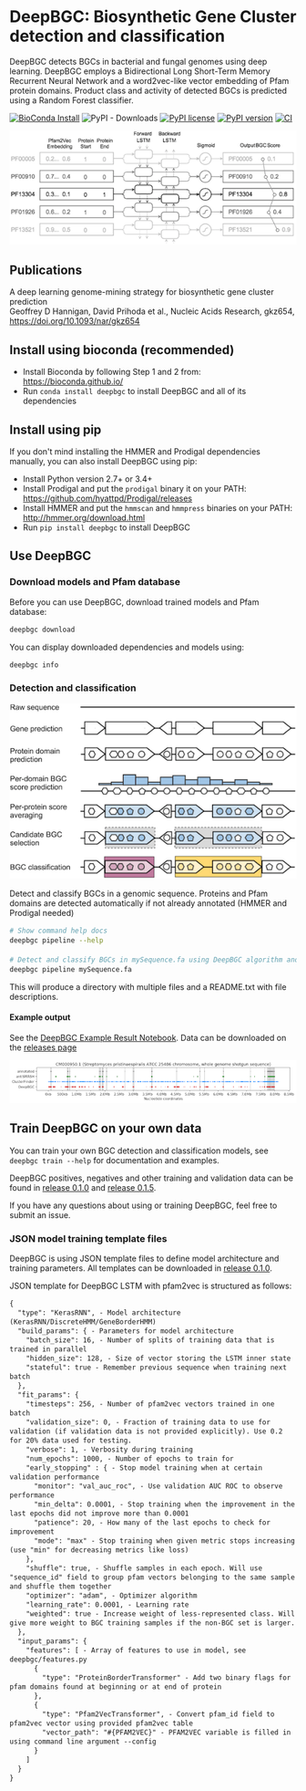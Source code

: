# DeepBGC: Biosynthetic Gene Cluster detection and classification

DeepBGC detects BGCs in bacterial and fungal genomes using deep learning. 
DeepBGC employs a Bidirectional Long Short-Term Memory Recurrent Neural Network 
and a word2vec-like vector embedding of Pfam protein domains. 
Product class and activity of detected BGCs is predicted using a Random Forest classifier.

[![BioConda Install](https://img.shields.io/conda/dn/bioconda/deepbgc.svg?style=flag&label=BioConda%20install&color=green)](https://anaconda.org/bioconda/deepbgc) 
![PyPI - Downloads](https://img.shields.io/pypi/dm/deepbgc.svg?color=green&label=PyPI%20downloads)
[![PyPI license](https://img.shields.io/pypi/l/deepbgc.svg)](https://pypi.python.org/pypi/deepbgc/)
[![PyPI version](https://badge.fury.io/py/deepbgc.svg)](https://badge.fury.io/py/deepbgc)
[![CI](https://api.travis-ci.org/Merck/deepbgc.svg?branch=master)](https://travis-ci.org/Merck/deepbgc)

![DeepBGC architecture](images/deepbgc.architecture.png?raw=true "DeepBGC architecture")

## Publications

A deep learning genome-mining strategy for biosynthetic gene cluster prediction <br>
Geoffrey D Hannigan,  David Prihoda et al., Nucleic Acids Research, gkz654, https://doi.org/10.1093/nar/gkz654


## Install using bioconda (recommended)

- Install Bioconda by following Step 1 and 2 from: https://bioconda.github.io/
- Run `conda install deepbgc` to install DeepBGC and all of its dependencies    

## Install using pip

If you don't mind installing the HMMER and Prodigal dependencies manually, you can also install DeepBGC using pip:

- Install Python version 2.7+ or 3.4+
- Install Prodigal and put the `prodigal` binary it on your PATH: https://github.com/hyattpd/Prodigal/releases
- Install HMMER and put the `hmmscan` and `hmmpress` binaries on your PATH: http://hmmer.org/download.html
- Run `pip install deepbgc` to install DeepBGC   

## Use DeepBGC

### Download models and Pfam database

Before you can use DeepBGC, download trained models and Pfam database:

```bash
deepbgc download
```

You can display downloaded dependencies and models using:

```bash
deepbgc info
```

### Detection and classification

![DeepBGC pipeline](images/deepbgc.pipeline.png?raw=true "DeepBGC pipeline")

Detect and classify BGCs in a genomic sequence. 
Proteins and Pfam domains are detected automatically if not already annotated (HMMER and Prodigal needed)

```bash
# Show command help docs
deepbgc pipeline --help

# Detect and classify BGCs in mySequence.fa using DeepBGC algorithm and save the output to mySequence directory.
deepbgc pipeline mySequence.fa
```

This will produce a directory with multiple files and a README.txt with file descriptions.

#### Example output

See the [DeepBGC Example Result Notebook](https://nbviewer.jupyter.org/urls/github.com/Merck/deepbgc/releases/download/v0.1.0/DeepBGC_Example_Result.ipynb).
Data can be downloaded on the [releases page](https://github.com/Merck/deepbgc/releases)

![Detected BGC Regions](images/deepbgc.bgc.png?raw=true "Detected BGC regions")

## Train DeepBGC on your own data

You can train your own BGC detection and classification models, see `deepbgc train --help` for documentation and examples.

DeepBGC positives, negatives and other training and validation data can be found in [release 0.1.0](https://github.com/Merck/deepbgc/releases/tag/v0.1.0) and [release 0.1.5](https://github.com/Merck/deepbgc/releases/tag/v0.1.5).

If you have any questions about using or training DeepBGC, feel free to submit an issue.

### JSON model training template files

DeepBGC is using JSON template files to define model architecture and training parameters. All templates can be downloaded in [release 0.1.0](https://github.com/Merck/deepbgc/releases/tag/v0.1.0).

JSON template for DeepBGC LSTM with pfam2vec is structured as follows:
```
{
  "type": "KerasRNN", - Model architecture (KerasRNN/DiscreteHMM/GeneBorderHMM)
  "build_params": { - Parameters for model architecture
    "batch_size": 16, - Number of splits of training data that is trained in parallel 
    "hidden_size": 128, - Size of vector storing the LSTM inner state
    "stateful": true - Remember previous sequence when training next batch
  },
  "fit_params": {
    "timesteps": 256, - Number of pfam2vec vectors trained in one batch
    "validation_size": 0, - Fraction of training data to use for validation (if validation data is not provided explicitly). Use 0.2 for 20% data used for testing.
    "verbose": 1, - Verbosity during training
    "num_epochs": 1000, - Number of epochs to train for
    "early_stopping" : { - Stop model training when at certain validation performance
      "monitor": "val_auc_roc", - Use validation AUC ROC to observe performance
      "min_delta": 0.0001, - Stop training when the improvement in the last epochs did not improve more than 0.0001
      "patience": 20, - How many of the last epochs to check for improvement
      "mode": "max" - Stop training when given metric stops increasing (use "min" for decreasing metrics like loss)
    },
    "shuffle": true, - Shuffle samples in each epoch. Will use "sequence_id" field to group pfam vectors belonging to the same sample and shuffle them together 
    "optimizer": "adam", - Optimizer algorithm
    "learning_rate": 0.0001, - Learning rate
    "weighted": true - Increase weight of less-represented class. Will give more weight to BGC training samples if the non-BGC set is larger.
  },
  "input_params": {
    "features": [ - Array of features to use in model, see deepbgc/features.py
      {
        "type": "ProteinBorderTransformer" - Add two binary flags for pfam domains found at beginning or at end of protein
      },
      {
        "type": "Pfam2VecTransformer", - Convert pfam_id field to pfam2vec vector using provided pfam2vec table
        "vector_path": "#{PFAM2VEC}" - PFAM2VEC variable is filled in using command line argument --config
      }
    ]
  }
}
```

